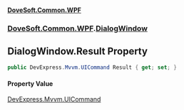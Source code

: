#### [DoveSoft.Common.WPF](readme.md 'readme')
### [DoveSoft.Common.WPF](DoveSoft_Common_WPF.md 'DoveSoft.Common.WPF').[DialogWindow](DialogWindow.md 'DoveSoft.Common.WPF.DialogWindow')
## DialogWindow.Result Property
```csharp
public DevExpress.Mvvm.UICommand Result { get; set; }
```
#### Property Value
[DevExpress.Mvvm.UICommand](https://docs.microsoft.com/en-us/dotnet/api/DevExpress.Mvvm.UICommand 'DevExpress.Mvvm.UICommand')

